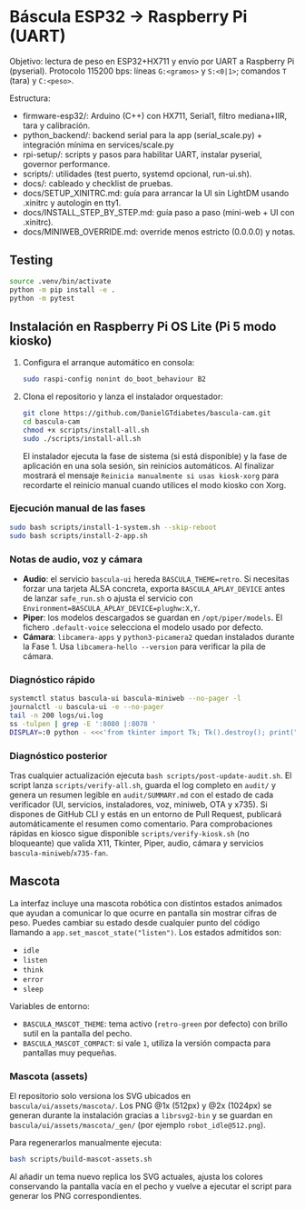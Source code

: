 # Báscula ESP32 → Raspberry Pi (UART)

Objetivo: lectura de peso en ESP32+HX711 y envío por UART a Raspberry Pi (pyserial).
Protocolo 115200 bps: líneas `G:<gramos>` y `S:<0|1>`; comandos `T` (tara) y `C:<peso>`.

Estructura:
- firmware-esp32/: Arduino (C++) con HX711, Serial1, filtro mediana+IIR, tara y calibración.
- python_backend/: backend serial para la app (serial_scale.py) + integración mínima en services/scale.py
- rpi-setup/: scripts y pasos para habilitar UART, instalar pyserial, governor performance.
- scripts/: utilidades (test puerto, systemd opcional, run-ui.sh).
- docs/: cableado y checklist de pruebas.
- docs/SETUP_XINITRC.md: guía para arrancar la UI sin LightDM usando .xinitrc y autologin en tty1.
- docs/INSTALL_STEP_BY_STEP.md: guía paso a paso (mini-web + UI con .xinitrc).
- docs/MINIWEB_OVERRIDE.md: override menos estricto (0.0.0.0) y notas.

## Testing

```bash
source .venv/bin/activate
python -m pip install -e .
python -m pytest
```

## Instalación en Raspberry Pi OS Lite (Pi 5 modo kiosko)

1. Configura el arranque automático en consola:

   ```bash
   sudo raspi-config nonint do_boot_behaviour B2
   ```

2. Clona el repositorio y lanza el instalador orquestador:

   ```bash
   git clone https://github.com/DanielGTdiabetes/bascula-cam.git
   cd bascula-cam
   chmod +x scripts/install-all.sh
   sudo ./scripts/install-all.sh
   ```

   El instalador ejecuta la fase de sistema (si está disponible) y la fase de aplicación en una sola sesión, sin reinicios automáticos. Al finalizar mostrará el mensaje `Reinicia manualmente si usas kiosk-xorg` para recordarte el reinicio manual cuando utilices el modo kiosko con Xorg.

### Ejecución manual de las fases

```bash
sudo bash scripts/install-1-system.sh --skip-reboot
sudo bash scripts/install-2-app.sh
```

### Notas de audio, voz y cámara

- **Audio**: el servicio `bascula-ui` hereda `BASCULA_THEME=retro`. Si necesitas forzar una tarjeta ALSA concreta, exporta `BASCULA_APLAY_DEVICE` antes de lanzar `safe_run.sh` o ajusta el servicio con `Environment=BASCULA_APLAY_DEVICE=plughw:X,Y`.
- **Piper**: los modelos descargados se guardan en `/opt/piper/models`. El fichero `.default-voice` selecciona el modelo usado por defecto.
- **Cámara**: `libcamera-apps` y `python3-picamera2` quedan instalados durante la Fase 1. Usa `libcamera-hello --version` para verificar la pila de cámara.

### Diagnóstico rápido

```bash
systemctl status bascula-ui bascula-miniweb --no-pager -l
journalctl -u bascula-ui -e --no-pager
tail -n 200 logs/ui.log
ss -tulpen | grep -E ':8080 |:8078 '
DISPLAY=:0 python - <<<'from tkinter import Tk; Tk().destroy(); print("TK_OK")'
```

### Diagnóstico posterior

Tras cualquier actualización ejecuta `bash scripts/post-update-audit.sh`. El script lanza `scripts/verify-all.sh`, guarda el log completo en `audit/` y genera un resumen legible en `audit/SUMMARY.md` con el estado de cada verificador (UI, servicios, instaladores, voz, miniweb, OTA y x735). Si dispones de GitHub CLI y estás en un entorno de Pull Request, publicará automáticamente el resumen como comentario. Para comprobaciones rápidas en kiosco sigue disponible `scripts/verify-kiosk.sh` (no bloqueante) que valida X11, Tkinter, Piper, audio, cámara y servicios `bascula-miniweb`/`x735-fan`.

## Mascota

La interfaz incluye una mascota robótica con distintos estados animados que ayudan a comunicar lo que ocurre en pantalla sin mostrar cifras de peso. Puedes cambiar su estado desde cualquier punto del código llamando a `app.set_mascot_state("listen")`. Los estados admitidos son:

- `idle`
- `listen`
- `think`
- `error`
- `sleep`

Variables de entorno:

- `BASCULA_MASCOT_THEME`: tema activo (`retro-green` por defecto) con brillo sutil en la pantalla del pecho.
- `BASCULA_MASCOT_COMPACT`: si vale `1`, utiliza la versión compacta para pantallas muy pequeñas.

### Mascota (assets)

El repositorio solo versiona los SVG ubicados en `bascula/ui/assets/mascota/`. Los PNG @1x (512px) y @2x (1024px) se generan durante la instalación gracias a `librsvg2-bin` y se guardan en `bascula/ui/assets/mascota/_gen/` (por ejemplo `robot_idle@512.png`).

Para regenerarlos manualmente ejecuta:

```bash
bash scripts/build-mascot-assets.sh
```

Al añadir un tema nuevo replica los SVG actuales, ajusta los colores conservando la pantalla vacía en el pecho y vuelve a ejecutar el script para generar los PNG correspondientes.

